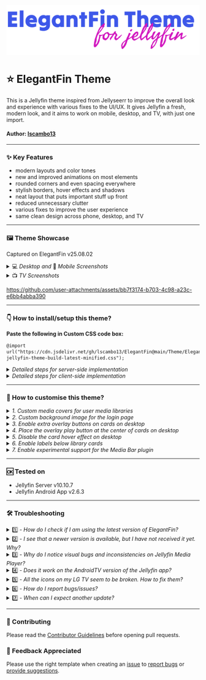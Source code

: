 <!-- Banner Image -->
<img src="https://github.com/lscambo13/ElegantFin/blob/main/Theme/assets/img/banner.png?raw=true" alt="ElegantFin Theme for Jellyfin - Banner">

# ⭐ ElegantFin Theme
This is a Jellyfin theme inspired from Jellyseerr to improve the overall look and experience with various fixes to the UI/UX. It gives Jellyfin a fresh, modern look, and it aims to work on mobile, desktop, and TV, with just one import.


#### **Author:** [lscambo13](https://github.com/lscambo13)

<hr>

### ✨ Key Features  
- modern layouts and color tones
- new and improved animations on most elements
- rounded corners and even spacing everywhere
- stylish borders, hover effects and shadows
- neat layout that puts important stuff up front
- reduced unnecessary clutter
- various fixes to improve the user experience
- same clean design across phone, desktop, and TV

<hr>

### 🖼️ Theme Showcase 
Captured on ElegantFin v25.08.02

<details>
  <summary> 💻 <i>Desktop and </i>📱 <i>Mobile Screenshots</i></summary>

| Desktop                                                                                                          | Mobile                                                                                                         |
| ---------------------------------------------------------------------------------------------------------------- | ------------------------------------------------------------------------------------------------------------- |
| <div align="center"><img src="https://github.com/lscambo13/ElegantFin/blob/main/Previews/previews-v25.08.02/optimized/desktop/21.%20Login%20Page.webp?raw=true"><br><strong>Login Page</strong></div>         | <div align="center"><img src="https://github.com/lscambo13/ElegantFin/blob/main/Previews/previews-v25.08.02/optimized/mobile/21.%20Login%20Page.webp?raw=true"></div>         |
| <div align="center"><img src="https://github.com/lscambo13/ElegantFin/blob/main/Previews/previews-v25.08.02/optimized/desktop/1.%20Homepage.webp?raw=true"><br><strong>Homepage</strong></div>             | <div align="center"><img src="https://github.com/lscambo13/ElegantFin/blob/main/Previews/previews-v25.08.02/optimized/mobile/1.%20Homepage.webp?raw=true"></div>             |
| <div align="center"><img src="https://github.com/lscambo13/ElegantFin/blob/main/Previews/previews-v25.08.02/optimized/desktop/2.%20Movies%20Library.webp?raw=true"><br><strong>Movies Library</strong></div> | <div align="center"><img src="https://github.com/lscambo13/ElegantFin/blob/main/Previews/previews-v25.08.02/optimized/mobile/2.%20Movies%20Library.webp?raw=true"></div>     |
| <div align="center"><img src="https://github.com/lscambo13/ElegantFin/blob/main/Previews/previews-v25.08.02/optimized/desktop/4.%20Movie%20Page.webp?raw=true"><br><strong>Movie Page</strong></div>         | <div align="center"><img src="https://github.com/lscambo13/ElegantFin/blob/main/Previews/previews-v25.08.02/optimized/mobile/4.%20Movie%20Page.webp?raw=true"></div>         |
| <div align="center"><img src="https://github.com/lscambo13/ElegantFin/blob/main/Previews/previews-v25.08.02/optimized/desktop/12.%20Movie%20Details.webp?raw=true"><br><strong>Movie Details</strong></div> | <div align="center"><img src="https://github.com/lscambo13/ElegantFin/blob/main/Previews/previews-v25.08.02/optimized/mobile/12.%20Movie%20Details.webp?raw=true"></div>     |
| <div align="center"><img src="https://github.com/lscambo13/ElegantFin/blob/main/Previews/previews-v25.08.02/optimized/desktop/11.%20TV%20Show%20Page.webp?raw=true"><br><strong>TV Show Page</strong></div> | <div align="center"><img src="https://github.com/lscambo13/ElegantFin/blob/main/Previews/previews-v25.08.02/optimized/mobile/11.%20TV%20Show%20Page.webp?raw=true"></div>    |
| <div align="center"><img src="https://github.com/lscambo13/ElegantFin/blob/main/Previews/previews-v25.08.02/optimized/desktop/18.%20TV%20Episode%20Page.webp?raw=true"><br><strong>TV Episode Page</strong></div> | <div align="center"><img src="https://github.com/lscambo13/ElegantFin/blob/main/Previews/previews-v25.08.02/optimized/mobile/18.%20TV%20Episode%20Page.webp?raw=true"></div> |
| <div align="center"><img src="https://github.com/lscambo13/ElegantFin/blob/main/Previews/previews-v25.08.02/optimized/desktop/16.%20TV%20Show%20Seasons.webp?raw=true"><br><strong>TV Show Seasons</strong></div> | <div align="center"><img src="https://github.com/lscambo13/ElegantFin/blob/main/Previews/previews-v25.08.02/optimized/mobile/16.%20TV%20Show%20Seasons.webp?raw=true"></div> |
| <div align="center"><img src="https://github.com/lscambo13/ElegantFin/blob/main/Previews/previews-v25.08.02/optimized/desktop/9.%20Web%20Player.webp?raw=true"><br><strong>Web Player</strong></div>         | <div align="center"><img src="https://github.com/lscambo13/ElegantFin/blob/main/Previews/previews-v25.08.02/optimized/mobile/9.%20Web%20Player.webp?raw=true"></div>         |
| <div align="center"><img src="https://github.com/lscambo13/ElegantFin/blob/main/Previews/previews-v25.08.02/optimized/desktop/17.%20Cast%20Page.webp?raw=true"><br><strong>Cast Page</strong></div>          | <div align="center"><img src="https://github.com/lscambo13/ElegantFin/blob/main/Previews/previews-v25.08.02/optimized/mobile/17.%20Cast%20Page.webp?raw=true"></div>         |
| <div align="center"><img src="https://github.com/lscambo13/ElegantFin/blob/main/Previews/previews-v25.08.02/optimized/desktop/14.%20Artist%20Page.webp?raw=true"><br><strong>Artist Page</strong></div>       | <div align="center"><img src="https://github.com/lscambo13/ElegantFin/blob/main/Previews/previews-v25.08.02/optimized/mobile/14.%20Artist%20Page.webp?raw=true"></div>       |
| <div align="center"><img src="https://github.com/lscambo13/ElegantFin/blob/main/Previews/previews-v25.08.02/optimized/desktop/15.%20Music%20Player.webp?raw=true"><br><strong>Music Player</strong></div>     | <div align="center"><img src="https://github.com/lscambo13/ElegantFin/blob/main/Previews/previews-v25.08.02/optimized/mobile/15.%20Music%20Player.webp?raw=true"></div>      |
| <div align="center"><img src="https://github.com/lscambo13/ElegantFin/blob/main/Previews/previews-v25.08.02/optimized/desktop/13.%20Book%20Page.webp?raw=true"><br><strong>Book Page</strong></div>          | <div align="center"><img src="https://github.com/lscambo13/ElegantFin/blob/main/Previews/previews-v25.08.02/optimized/mobile/13.%20Book%20Page.webp?raw=true"></div>         |
| <div align="center"><img src="https://github.com/lscambo13/ElegantFin/blob/main/Previews/previews-v25.08.02/optimized/desktop/3.%20Sidebar.webp?raw=true"><br><strong>Sidebar</strong></div>                | <div align="center"><img src="https://github.com/lscambo13/ElegantFin/blob/main/Previews/previews-v25.08.02/optimized/mobile/3.%20Sidebar.webp?raw=true"></div>              |
| <div align="center"><img src="https://github.com/lscambo13/ElegantFin/blob/main/Previews/previews-v25.08.02/optimized/desktop/5.%20Extra%20Dialog.webp?raw=true"><br><strong>Extra Dialog</strong></div>     | <div align="center"><img src="https://github.com/lscambo13/ElegantFin/blob/main/Previews/previews-v25.08.02/optimized/mobile/5.%20Extra%20Dialog.webp?raw=true"></div>       |
| <div align="center"><img src="https://github.com/lscambo13/ElegantFin/blob/main/Previews/previews-v25.08.02/optimized/desktop/6.%20Settings%20Page.webp?raw=true"><br><strong>Settings Page</strong></div>   | <div align="center"><img src="https://github.com/lscambo13/ElegantFin/blob/main/Previews/previews-v25.08.02/optimized/mobile/6.%20Settings%20Page.webp?raw=true"></div>      |
| <div align="center"><img src="https://github.com/lscambo13/ElegantFin/blob/main/Previews/previews-v25.08.02/optimized/desktop/7.%20Metadata%20Menu.webp?raw=true"><br><strong>Metadata Menu</strong></div>   | <div align="center"><img src="https://github.com/lscambo13/ElegantFin/blob/main/Previews/previews-v25.08.02/optimized/mobile/7.%20Metadata%20Menu.webp?raw=true"></div>      |
| <div align="center"><img src="https://github.com/lscambo13/ElegantFin/blob/main/Previews/previews-v25.08.02/optimized/desktop/8.%20Dashboard%20Settings.webp?raw=true"><br><strong>Dashboard Settings</strong></div> | <div align="center"><img src="https://github.com/lscambo13/ElegantFin/blob/main/Previews/previews-v25.08.02/optimized/mobile/8.%20Dashboard%20Settings.webp?raw=true"></div> |
| <div align="center"><img src="https://github.com/lscambo13/ElegantFin/blob/main/Previews/previews-v25.08.02/optimized/desktop/19.%20Live%20TV%20Page.webp?raw=true"><br><strong>Live TV Page</strong></div>   | <div align="center"><img src="https://github.com/lscambo13/ElegantFin/blob/main/Previews/previews-v25.08.02/optimized/mobile/19.%20Live%20TV%20Page.webp?raw=true"></div>    |
| <div align="center"><img src="https://github.com/lscambo13/ElegantFin/blob/main/Previews/previews-v25.08.02/optimized/desktop/20.%20Live%20TV%20Guide.webp?raw=true"><br><strong>Live TV Guide</strong></div> | <div align="center"><img src="https://github.com/lscambo13/ElegantFin/blob/main/Previews/previews-v25.08.02/optimized/mobile/20.%20Live%20TV%20Guide.webp?raw=true"></div>   |

</details>

<details>
  <summary> 📺 <i>TV Screenshots</i></summary>

| TV View                                                                                                         |
| ------------------------------------------------------------------------------------------------------------- |
| <div align="center"><img src="https://github.com/lscambo13/ElegantFin/blob/main/Previews/previews-v25.08.02/optimized/tv/21.%20Login%20Page.webp?raw=true"><br><strong>Login Page</strong></div>         |
| <div align="center"><img src="https://github.com/lscambo13/ElegantFin/blob/main/Previews/previews-v25.08.02/optimized/tv/1.%20Homepage.webp?raw=true"><br><strong>Homepage</strong></div>             |
| <div align="center"><img src="https://github.com/lscambo13/ElegantFin/blob/main/Previews/previews-v25.08.02/optimized/tv/2.%20Movies%20Library.webp?raw=true"><br><strong>Movies Library</strong></div> |
| <div align="center"><img src="https://github.com/lscambo13/ElegantFin/blob/main/Previews/previews-v25.08.02/optimized/tv/4.%20Movie%20Page.webp?raw=true"><br><strong>Movie Page</strong></div>         |
| <div align="center"><img src="https://github.com/lscambo13/ElegantFin/blob/main/Previews/previews-v25.08.02/optimized/tv/5.%20Extra%20Dialog.webp?raw=true"><br><strong>Extra Dialog</strong></div>     |
| <div align="center"><img src="https://github.com/lscambo13/ElegantFin/blob/main/Previews/previews-v25.08.02/optimized/tv/6.%20Settings%20Page.webp?raw=true"><br><strong>Settings Page</strong></div>   |
| <div align="center"><img src="https://github.com/lscambo13/ElegantFin/blob/main/Previews/previews-v25.08.02/optimized/tv/9.%20Web%20Player.webp?raw=true"><br><strong>Web Player</strong></div>         |
| <div align="center"><img src="https://github.com/lscambo13/ElegantFin/blob/main/Previews/previews-v25.08.02/optimized/tv/11.%20TV%20Show%20Page.webp?raw=true"><br><strong>TV Show Page</strong></div> |
| <div align="center"><img src="https://github.com/lscambo13/ElegantFin/blob/main/Previews/previews-v25.08.02/optimized/tv/12.%20Movie%20Details.webp?raw=true"><br><strong>Movie Details</strong></div> |
| <div align="center"><img src="https://github.com/lscambo13/ElegantFin/blob/main/Previews/previews-v25.08.02/optimized/tv/13.%20Book%20Page.webp?raw=true"><br><strong>Book Page</strong></div>         |
| <div align="center"><img src="https://github.com/lscambo13/ElegantFin/blob/main/Previews/previews-v25.08.02/optimized/tv/14.%20Artist%20Page.webp?raw=true"><br><strong>Artist Page</strong></div>     |
| <div align="center"><img src="https://github.com/lscambo13/ElegantFin/blob/main/Previews/previews-v25.08.02/optimized/tv/15.%20Music%20Player.webp?raw=true"><br><strong>Music Player</strong></div>   |
| <div align="center"><img src="https://github.com/lscambo13/ElegantFin/blob/main/Previews/previews-v25.08.02/optimized/tv/16.%20TV%20Show%20Seasons.webp?raw=true"><br><strong>TV Show Seasons</strong></div> |
| <div align="center"><img src="https://github.com/lscambo13/ElegantFin/blob/main/Previews/previews-v25.08.02/optimized/tv/17.%20Cast%20Page.webp?raw=true"><br><strong>Cast Page</strong></div>         |
| <div align="center"><img src="https://github.com/lscambo13/ElegantFin/blob/main/Previews/previews-v25.08.02/optimized/tv/18.%20TV%20Episode%20Page.webp?raw=true"><br><strong>TV Episode Page</strong></div> |
| <div align="center"><img src="https://github.com/lscambo13/ElegantFin/blob/main/Previews/previews-v25.08.02/optimized/tv/19.%20Live%20TV%20Page.webp?raw=true"><br><strong>Live TV Page</strong></div> |
| <div align="center"><img src="https://github.com/lscambo13/ElegantFin/blob/main/Previews/previews-v25.08.02/optimized/tv/20.%20Live%20TV%20Guide.webp?raw=true"><br><strong>Live TV Guide</strong></div> |

</details>




https://github.com/user-attachments/assets/bb7f3174-b703-4c98-a23c-e6bb4abba390


<hr>

### 👇 How to install/setup this theme? 

<b>Paste the following in Custom CSS code box:</b>

	@import url("https://cdn.jsdelivr.net/gh/lscambo13/ElegantFin@main/Theme/ElegantFin-jellyfin-theme-build-latest-minified.css");

<details>
  <summary><i>Detailed steps for server-side implementation</i></summary>

1. Open Dashboard from Administration tab in Settings.
2. Select General tab from the side bar.
3. Scroll down to find Custom CSS code box under Branding section.
4. Paste the custom css in Custom CSS code box.
5. Click save
</details>

<details>
  <summary><i>Detailed steps for client-side implementation</i></summary>

1. Open Display tab in Settings.
2. Scroll down to find Custom CSS code box.
3. Paste the custom css in Custom CSS code box.
4. Click save.
</details>


<hr>

### 🧩 How to customise this theme? 

<details>
  <summary><i>1. Custom media covers for user media libraries</i></summary>

- [Previews](https://github.com/lscambo13/ElegantFin/blob/main/custom-media-covers.md#%EF%B8%8F-presets-modify-these-styles-according-to-your-own-liking)
- Read more about this experimental add-on [here](https://github.com/lscambo13/ElegantFin/blob/main/custom-media-covers.md)

</details>

<details>
  <summary><i>2. Custom background image for the login page</i></summary>

- [Preview](https://user-images.githubusercontent.com/16425113/129554147-6ac7ba51-43e7-4c8e-ba77-e646a3ef6b12.jpg)
- To enable the background wallpaper on the login screen, first tick the 'Enable the splash screen' option in your Jellyfin Dashboard below the Custom CSS Box.
- Second, copy and paste the following code at the end in Custom CSS box but don't save yet.
  ```
  :root{
    --loginPageBgUrl: url("<YOUR-JELLYFIN-SERVER-ADDRESS>/Branding/Splashscreen?format=webp&foregroundLayer=1&quality=33&width=3840&height=2160&blur=2");
  }
  ```
- Third, replace `<YOUR-JELLYFIN-SERVER-ADDRESS>` with your Jellyfin server address, for example, `http://192.168.0.1:8097`.
- Don't forget the correct http or https in your domain.
- You can also modify the parameters, for example blur size or the resolution, according to your liking.
- Once done, save and refresh your apps and webpages.
</details>

<details>
  <summary><i>3. Enable extra overlay buttons on cards on desktop</i></summary>

- To enable 'Mark Played' and 'Add to Favorites' buttons that show up at the bottom right corner of cards while hovering, copy and paste the following code at the end in Custom CSS box, click save and finally refresh your app/webpage.
  ```
  :root{
    --extraCardButtonsVisibility: block;
  }
  ```
- To hide them again, simply remove this code block or replace `block` with `none`.
</details>

<details>
  <summary><i>4. Place the overlay play button at the center of cards on desktop</i></summary>

- To bring the mini play button to the center of cards, copy and paste the following code at the end in Custom CSS box, click save and finally refresh your app/webpage.
  ```
  :root{
    --overlayPlayButtonPosition: 50%;
  }
  ```
- To undo this change, simply remove this code block or replace `50%` with `2.8em`.
</details>

<details>
  <summary><i>5. Disable the card hover effect on desktop</i></summary>

- To disable the reflection on cards that shows when hovering over them on desktop, copy and paste the following code at the end in Custom CSS box, click save and finally refresh your app/webpage.
```
  :root{
    --cardHoverEffect: none;
  }
```
- To undo this change, simply remove this code block or replace `none` with `""`.
</details>

<details>
  <summary><i>6. Enable labels below library cards</i></summary>

- To enable text labels under the media library cards, copy and paste the following code at the end in Custom CSS box, click save and finally refresh your app/webpage.
```
  :root{
    --libraryLabelVisibility: block;
  }
```
- To undo this change, simply remove this code block or replace `block` with `none`.
</details>

<details>
  <summary><i>7. Enable experimental support for the Media Bar plugin</i></summary>

- ElegantFin does not support any plugins by default, so to to add external support for [this plugin](https://github.com/IAmParadox27/jellyfin-plugin-media-bar), copy and paste the following code at the end in Custom CSS box, click save and finally refresh your app/webpage.
```
	@import url("https://cdn.jsdelivr.net/gh/lscambo13/ElegantFin@main/Theme/assets/add-ons/media-bar-plugin-support-latest-min.css");
```
- To undo this change, simply remove this code block.
</details>

<hr>

### 🆗 Tested on 
- Jellyfin Server v10.10.7
- Jellyfin Android App v2.6.3

<hr>

### 🛠️ Troubleshooting 
<details>
  <summary>1️⃣ - <i>How do I check if I am using the latest version of ElegantFin?</i></summary>

- To make sure that you are using the latest version of ElegantFin, check the version number at the bottom in the Dashboard screen. 
- It should be something like ElegantFin v25.07.XX
</details>

<details>
  <summary>2️⃣ - <i>I see that a newer version is available, but I have not received it yet. Why?</i></summary>

- If Dashboard footer shows an old version, it means that your app is still using an old cache.
- Once that cache is updated, the new version will be loaded. 
- To get the latest version, you will need to clear cache. There are multiple ways to do it.
- On web version, force a hard refresh of the page using CTRL + F5.
- On apps, try signing out and back in again. OR in case of Jellyfin Media Player on windows, you might need to delete the cache folder. That should definitely pull the latest version.
</details>

<details>
  <summary>3️⃣ - <i>Why do I notice visual bugs and inconsistencies on Jellyfin Media Player?</i></summary>

- As of version 1.12.0, JMP is based on Qt 5.x which uses a very outdated web engine, so it does not support many new CSS features. Once a new version based on Qt 6.x is released, most issues should automatically be resolved. Until then, JMP is unsupported and I recommend using the web app instead.
</details>

<details>
  <summary>4️⃣ - <i>Does it work on the AndroidTV version of the Jellyfin app?</i></summary>

- As of version 0.18.11, the official Jellyfin app on the AndroidTVs does not support css themes, but the Android mobile phone app supports them. The WebOS version of the app seems to be based on the mobile phone version, so it supports the theme just fine.
</details>

<details>
  <summary>5️⃣ - <i>All the icons on my LG TV seem to be broken. How to fix them?</i></summary>

- It seems that modern Material Icons which this theme uses are [not compatible on some WebOS TVs](https://github.com/lscambo13/ElegantFin/issues/39). There is a [huge similar thread](https://www.reddit.com/r/youtubetv/comments/e27go3/chinese_symbols_instead_of_icons_on_lg_tv/) about this.
- This bug can be fixed by using the older icons, so I have implemented the following workaround to bring back older, supported icons.
- Simply add the following code at the end in Custom CSS box and save, then refresh your apps and webpages:
  
  ```
  :root{
    --iconPack: 'Material Icons';
  }
  ```
</details>

<details>
  <summary>6️⃣ - <i>How do I report bugs/issues?</i></summary>

- First check [here](https://github.com/lscambo13/ElegantFin/issues?q=) whether a similar issue has been reported already. If it exists, upvote and comment there to let me know. 
- Alternatively, create a new issue [here](https://github.com/lscambo13/ElegantFin/issues/new/choose).


</details>
<details>
  <summary>7️⃣ - <i>When can I expect another update?</i></summary>

- 🤷
</details>

<hr>

### 📌 Contributing

Please read the [Contributor Guidelines](./CONTRIBUTING.md) before opening pull requests.


### 🙏 Feedback Appreciated

Please use the right template when creating an [issue](https://github.com/lscambo13/ElegantFin/issues/new/choose) to [report bugs](https://github.com/lscambo13/ElegantFin/issues/new?template=bug_report.md) or [provide suggestions](https://github.com/lscambo13/ElegantFin/issues/new?template=feature_request.md).

